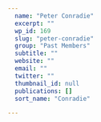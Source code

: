 ```yaml
---
  name: "Peter Conradie"
  excerpt: ""
  wp_id: 169
  slug: "peter-conradie"
  group: "Past Members"
  subtitle: ""
  website: ""
  email: ""
  twitter: ""
  thumbnail_id: null
  publications: []
  sort_name: "Conradie"

---
```

